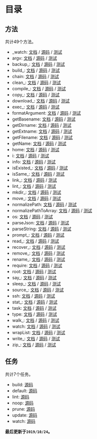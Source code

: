 # 目录

## 方法

共计49个方法。

- _watch: [文档](../doc/_watch.md) / [源码](../source/module/_watch.coffee) / [测试](../test/_watch.coffee)
- argv: [文档](../doc/argv.md) / [源码](../source/module/argv.coffee) / [测试](../test/argv.coffee)
- backup_: [文档](../doc/backup_.md) / [源码](../source/module/backup_.coffee) / [测试](../test/backup_.coffee)
- build_: [文档](../doc/build_.md) / [源码](../source/module/build_.coffee) / [测试](../test/build_.coffee)
- chain: [文档](../doc/chain.md) / [源码](../source/module/chain.coffee) / [测试](../test/chain.coffee)
- clean_: [文档](../doc/clean_.md) / [源码](../source/module/clean_.coffee) / [测试](../test/clean_.coffee)
- compile_: [文档](../doc/compile_.md) / [源码](../source/module/compile_.coffee) / [测试](../test/compile_.coffee)
- copy_: [文档](../doc/copy_.md) / [源码](../source/module/copy_.coffee) / [测试](../test/copy_.coffee)
- download_: [文档](../doc/download_.md) / [源码](../source/module/download_.coffee) / [测试](../test/download_.coffee)
- exec_: [文档](../doc/exec_.md) / [源码](../source/module/exec_.coffee) / [测试](../test/exec_.coffee)
- formatArgument: [文档](../doc/formatArgument.md) / [源码](../source/module/formatArgument.coffee) / [测试](../test/formatArgument.coffee)
- getBasename: [文档](../doc/getBasename.md) / [源码](../source/module/getBasename.coffee) / [测试](../test/getBasename.coffee)
- getDirname: [文档](../doc/getDirname.md) / [源码](../source/module/getDirname.coffee) / [测试](../test/getDirname.coffee)
- getExtname: [文档](../doc/getExtname.md) / [源码](../source/module/getExtname.coffee) / [测试](../test/getExtname.coffee)
- getFilename: [文档](../doc/getFilename.md) / [源码](../source/module/getFilename.coffee) / [测试](../test/getFilename.coffee)
- getName: [文档](../doc/getName.md) / [源码](../source/module/getName.coffee) / [测试](../test/getName.coffee)
- home: [文档](../doc/home.md) / [源码](../source/module/home.coffee) / [测试](../test/home.coffee)
- i: [文档](../doc/i.md) / [源码](../source/module/i.coffee) / [测试](../test/i.coffee)
- info: [文档](../doc/info.md) / [源码](../source/module/info.coffee) / [测试](../test/info.coffee)
- isExisted_: [文档](../doc/isExisted_.md) / [源码](../source/module/isExisted_.coffee) / [测试](../test/isExisted_.coffee)
- isSame_: [文档](../doc/isSame_.md) / [源码](../source/module/isSame_.coffee) / [测试](../test/isSame_.coffee)
- link_: [文档](../doc/link_.md) / [源码](../source/module/link_.coffee) / [测试](../test/link_.coffee)
- lint_: [文档](../doc/lint_.md) / [源码](../source/module/lint_.coffee) / [测试](../test/lint_.coffee)
- mkdir_: [文档](../doc/mkdir_.md) / [源码](../source/module/mkdir_.coffee) / [测试](../test/mkdir_.coffee)
- move_: [文档](../doc/move_.md) / [源码](../source/module/move_.coffee) / [测试](../test/move_.coffee)
- normalizePath: [文档](../doc/normalizePath.md) / [源码](../source/module/normalizePath.coffee) / [测试](../test/normalizePath.coffee)
- normalizePathToArray: [文档](../doc/normalizePathToArray.md) / [源码](../source/module/normalizePathToArray.coffee) / [测试](../test/normalizePathToArray.coffee)
- os: [文档](../doc/os.md) / [源码](../source/module/os.coffee) / [测试](../test/os.coffee)
- parseJson: [文档](../doc/parseJson.md) / [源码](../source/module/parseJson.coffee) / [测试](../test/parseJson.coffee)
- parseString: [文档](../doc/parseString.md) / [源码](../source/module/parseString.coffee) / [测试](../test/parseString.coffee)
- prompt_: [文档](../doc/prompt_.md) / [源码](../source/module/prompt_.coffee) / [测试](../test/prompt_.coffee)
- read_: [文档](../doc/read_.md) / [源码](../source/module/read_.coffee) / [测试](../test/read_.coffee)
- recover_: [文档](../doc/recover_.md) / [源码](../source/module/recover_.coffee) / [测试](../test/recover_.coffee)
- remove_: [文档](../doc/remove_.md) / [源码](../source/module/remove_.coffee) / [测试](../test/remove_.coffee)
- rename_: [文档](../doc/rename_.md) / [源码](../source/module/rename_.coffee) / [测试](../test/rename_.coffee)
- require: [文档](../doc/require.md) / [源码](../source/module/require.coffee) / [测试](../test/require.coffee)
- root: [文档](../doc/root.md) / [源码](../source/module/root.coffee) / [测试](../test/root.coffee)
- say_: [文档](../doc/say_.md) / [源码](../source/module/say_.coffee) / [测试](../test/say_.coffee)
- sleep_: [文档](../doc/sleep_.md) / [源码](../source/module/sleep_.coffee) / [测试](../test/sleep_.coffee)
- source_: [文档](../doc/source_.md) / [源码](../source/module/source_.coffee) / [测试](../test/source_.coffee)
- ssh: [文档](../doc/ssh.md) / [源码](../source/module/ssh.coffee) / [测试](../test/ssh.coffee)
- stat_: [文档](../doc/stat_.md) / [源码](../source/module/stat_.coffee) / [测试](../test/stat_.coffee)
- task: [文档](../doc/task.md) / [源码](../source/module/task.coffee) / [测试](../test/task.coffee)
- type: [文档](../doc/type.md) / [源码](../source/module/type.coffee) / [测试](../test/type.coffee)
- walk_: [文档](../doc/walk_.md) / [源码](../source/module/walk_.coffee) / [测试](../test/walk_.coffee)
- watch: [文档](../doc/watch.md) / [源码](../source/module/watch.coffee) / [测试](../test/watch.coffee)
- wrapList: [文档](../doc/wrapList.md) / [源码](../source/module/wrapList.coffee) / [测试](../test/wrapList.coffee)
- write_: [文档](../doc/write_.md) / [源码](../source/module/write_.coffee) / [测试](../test/write_.coffee)
- zip_: [文档](../doc/zip_.md) / [源码](../source/module/zip_.coffee) / [测试](../test/zip_.coffee)

## 任务

共计7个任务。

- build: [源码](../source/task/build.coffee)
- default: [源码](../source/task/default.coffee)
- lint: [源码](../source/task/lint.coffee)
- noop: [源码](../source/task/noop.coffee)
- prune: [源码](../source/task/prune.coffee)
- update: [源码](../source/task/update.coffee)
- watch: [源码](../source/task/watch.coffee)

**最后更新于`2019/10/24`。**
